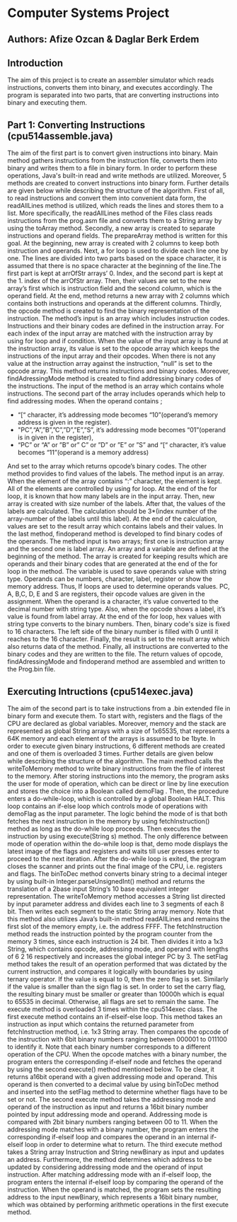 # Computer Systems Project
## **Authors:** Afize Ozcan & Daglar Berk Erdem 
## Introduction
The aim of this project is to create an assembler simulator which reads instructions, converts them
into binary, and executes accordingly. The program is separated into two parts, that are converting
instructions into binary and executing them.
## Part 1: Converting Instructions (cpu514assemble.java)
The aim of the first part is to convert given instructions into binary. Main method gathers instructions
from the instruction file, converts them into binary and writes them to a file in binary form. In order to
perform these operations, Java's built-in read and write methods are utilized. Moreover, 5 methods
are created to convert instructions into binary form. Further details are given below while describing
the structure of the algorithm.
First of all, to read instructions and convert them into convenient data form, the readAllLines method
is utilized, which reads the lines and stores them to a list. More specifically, the readAllLines method
of the Files class reads instructions from the prog.asm file and converts them to a String array by
using the toArray method.
Secondly, a new array is created to separate instructions and operand fields. The prepareArray
method is written for this goal. At the beginning, new array is created with 2 columns to keep both
instruction and operands. Next, a for loop is used to divide each line one by one. The lines are divided
into two parts based on the space character, it is assumed that there is no space character at the
beginning of the line.The first part is kept at arrOfStr arrays’ 0. Index, and the second part is kept at
the 1. index of the arrOfStr array. Then, their values are set to the new array’s first which is instruction
field and the second column, which is the operand field. At the end, method returns a new array with 2
columns which contains both instructions and operands at the different columns.
Thirdly, the opcode method is created to find the binary representation of the instruction. The
method’s input is an array which includes instruction codes. Instructions and their binary codes are
defined in the instruction array. For each index of the input array are matched with the instruction
array by using for loop and if condition. When the value of the input array is found at the instruction
array, its value is set to the opcode array which keeps the instructions of the input array and their
opcodes. When there is not any value at the instruction array against the instruction, “null” is set to the
opcode array. This method returns instructions and binary codes.
Moreover, findAdressingMode method is created to find addressing binary codes of the instructions.
The input of the method is an array which contains whole instructions. The second part of the array
includes operands which help to find addressing modes. When the operand contains ;
* “[“ character, it’s addressing mode becomes “10”(operand’s memory address is given in the register).
* "PC”,“A”,”B”,”C”,”D”,”E”,”S”, it’s addressing mode becomes “01”(operand is in given in the register),
* “PC” or “A” or ”B” or” C” or ”D” or ”E” or ”S” and “[“ character, it’s value becomes “11”(operand is a memory address) 

And set to the array which returns opcode’s binary codes.
The other method provides to find values of the labels. The method input is an array. When the
element of the array contains “:” character, the element is kept. All of the elements are controlled by
using for loop. At the end of the for loop, it is known that how many labels are in the input array. Then,
new array is created with size number of the labels. After that, the values of the labels are calculated.
The calculation should be 3*(index number of the array-number of the labels until this label). At the
end of the calculation, values are set to the result array which contains labels and their values.
In the last method, findoperand method is developed to find binary codes of the operands. The
method input is two arrays; first one is instruction array and the second one is label array. An array
and a variable are defined at the beginning of the method. The array is created for keeping results
which are operands and their binary codes that are generated at the end of the for loop in the method.
The variable is used to save operands value with string type. Operands can be numbers, character,
label, register or show the memory address. Thus, If loops are used to determine operands values.
PC, A, B,C, D, E and S are registers, their opcode values are given in the assignment. When the
operand is a character, it’s value converted to the decimal number with string type. Also, when the
opcode shows a label, it’s value is found from label array. At the end of the for loop, hex values with
string type converts to the binary numbers. Then, binary code's size is fixed to 16 characters. The left
side of the binary number is filled with 0 until it reaches to the 16 character. Finally, the result is set to
the result array which also returns data of the method.
Finally, all instructions are converted to the binary codes and they are written to the file. The return
values of opcode, findAdressingMode and findoperand method are assembled and written to the
Prog.bin file.
## Exercuting Intructions (cpu514exec.java)
The aim of the second part is to take instructions from a .bin extended file in binary form and execute
them. To start with, registers and the flags of the CPU are declared as global variables. Moreover,
memory and the stack are represented as global String arrays with a size of 1x65535, that represents
a 64K memory and each element of the arrays is assumed to be 1byte. In order to execute given
binary instructions, 6 different methods are created and one of them is overloaded 3 times. Further
details are given below while describing the structure of the algorithm.
The main method calls the writeToMemory method to write binary instructions from the file of interest
to the memory. After storing instructions into the memory, the program asks the user for mode of
operation, which can be direct or line by line execution and stores the choice into a Boolean called
demoFlag . Then, the procedure enters a do-while-loop, which is controlled by a global Boolean HALT.
This loop contains an if-else loop which controls mode of operations with demoFlag as the input
parameter. The logic behind the mode of is that both fetches the next instruction in the memory by
using fetchInstruction() method as long as the do-while loop proceeds. Then executes the instruction
by using execute(String s) method. The only difference between mode of operation within the do-while
loop is that, demo mode displays the latest image of the flags and registers and waits till user presses
enter to proceed to the next iteration. After the do-while loop is exited, the program closes the scanner
and prints out the final image of the CPU, i.e. registers and flags.
The binToDec method converts binary string to a decimal integer by using built-in
Integer.parseUnsignedInt() method and returns the translation of a 2base input String’s 10 base
equivalent integer representation.
The writeToMemory method accesses a String list directed by input parameter address and divides
each line to 3 segments of each 8 bit. Then writes each segment to the static String array memory.
Note that this method also utilizes Java’s built-in method readAllLines and remains the first slot of the
memory empty, i.e. the address FFFF.
The fetchInstruction method reads the instruction pointed by the program counter from the memory 3
times, since each instruction is 24 bit. Then divides it into a 1x3 String, which contains opcode,
addressing mode, and operand with lengths of 6 2 16 respectively and increases the global integer
PC by 3.
The setFlag method takes the result of an operation performed that was dictated by the current
instruction, and compares it logically with boundaries by using ternary operator. If the value is equal to
0, then the zero flag is set. Similarly if the value is smaller than the sign flag is set. In order to set the
carry flag, the resulting binary must be smaller or greater than 10000h which is equal to 65535 in
decimal. Otherwise, all flags are set to remain the same.
The execute method is overloaded 3 times within the cpu514exec class. The first execute method
contains an if-elseif-else loop. This method takes an instruction as input which contains the returned
parameter from fetchInstruction method, i.e. 1x3 String array. Then compares the opcode of the
instruction with 6bit binary numbers ranging between 000001 to 011100 to identify it. Note that each
binary number corresponds to a different operation of the CPU. When the opcode matches with a
binary number, the program enters the corresponding if-elseif node and fetches the operand by using
the second execute() method mentioned below. To be clear, it returns a16bit operand with a given
addressing mode and operand. This operand is then converted to a decimal value by using binToDec
method and inserted into the setFlag method to determine whether flags have to be set or not.
The second execute method takes the addressing mode and operand of the instruction as input and
returns a 16bit binary number pointed by input addressing mode and operand. Addressing mode is
compared with 2bit binary numbers ranging between 00 to 11. When the addressing mode matches
with a binary number, the program enters the corresponding if-elseif loop and compares the operand
in an internal if-elseif loop in order to determine what to return.
The third execute method takes a String array Instruction and String newBinary as input and updates
an address. Furthermore, the method determines which address to be updated by considering
addressing mode and the operand of input instruction. After matching addressing mode with an
if-elseif loop, the program enters the internal if-elseif loop by comparing the operand of the instruction.
When the operand is matched, the program sets the resulting address to the input newBinary, which
represents a 16bit binary number, which was obtained by performing arithmetic operations in the first
execute method.